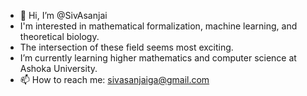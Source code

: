 - 👋 Hi, I’m @SivAsanjai
- I'm interested in mathematical formalization, machine learning, and theoretical biology.
- The intersection of these field seems most exciting. 
- I’m currently learning higher mathematics and computer science at Ashoka University. 
- 📫 How to reach me: sivasanjaiga@gmail.com


<!---
SivAsanjai/SivAsanjai is a ✨ special ✨ repository because its `README.md` (this file) appears on your GitHub profile.
You can click the Preview link to take a look at your changes.
--->

